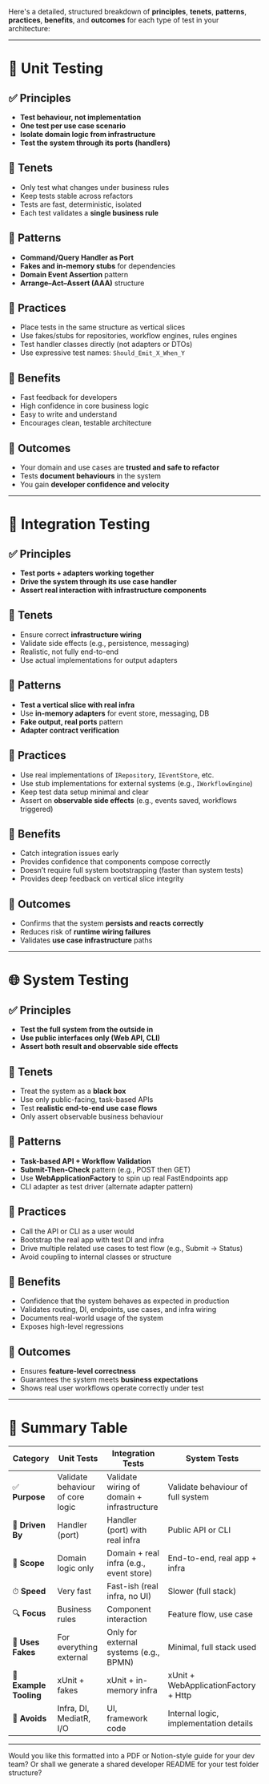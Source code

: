 Here's a detailed, structured breakdown of **principles**, **tenets**, **patterns**, **practices**, **benefits**, and **outcomes** for each type of test in your architecture:

---

# 🧪 Unit Testing

## ✅ Principles
- **Test behaviour, not implementation**
- **One test per use case scenario**
- **Isolate domain logic from infrastructure**
- **Test the system through its ports (handlers)**

## 📜 Tenets
- Only test what changes under business rules
- Keep tests stable across refactors
- Tests are fast, deterministic, isolated
- Each test validates a **single business rule**

## 🧩 Patterns
- **Command/Query Handler as Port**
- **Fakes and in-memory stubs** for dependencies
- **Domain Event Assertion** pattern
- **Arrange–Act–Assert (AAA)** structure

## 🧰 Practices
- Place tests in the same structure as vertical slices
- Use fakes/stubs for repositories, workflow engines, rules engines
- Test handler classes directly (not adapters or DTOs)
- Use expressive test names: `Should_Emit_X_When_Y`

## 🌟 Benefits
- Fast feedback for developers
- High confidence in core business logic
- Easy to write and understand
- Encourages clean, testable architecture

## 🎯 Outcomes
- Your domain and use cases are **trusted and safe to refactor**
- Tests **document behaviours** in the system
- You gain **developer confidence and velocity**

---

# 🔌 Integration Testing

## ✅ Principles
- **Test ports + adapters working together**
- **Drive the system through its use case handler**
- **Assert real interaction with infrastructure components**

## 📜 Tenets
- Ensure correct **infrastructure wiring**
- Validate side effects (e.g., persistence, messaging)
- Realistic, not fully end-to-end
- Use actual implementations for output adapters

## 🧩 Patterns
- **Test a vertical slice with real infra**
- Use **in-memory adapters** for event store, messaging, DB
- **Fake output, real ports** pattern
- **Adapter contract verification**

## 🧰 Practices
- Use real implementations of `IRepository`, `IEventStore`, etc.
- Use stub implementations for external systems (e.g., `IWorkflowEngine`)
- Keep test data setup minimal and clear
- Assert on **observable side effects** (e.g., events saved, workflows triggered)

## 🌟 Benefits
- Catch integration issues early
- Provides confidence that components compose correctly
- Doesn’t require full system bootstrapping (faster than system tests)
- Provides deep feedback on vertical slice integrity

## 🎯 Outcomes
- Confirms that the system **persists and reacts correctly**
- Reduces risk of **runtime wiring failures**
- Validates **use case infrastructure** paths

---

# 🌐 System Testing

## ✅ Principles
- **Test the full system from the outside in**
- **Use public interfaces only (Web API, CLI)**
- **Assert both result and observable side effects**

## 📜 Tenets
- Treat the system as a **black box**
- Use only public-facing, task-based APIs
- Test **realistic end-to-end use case flows**
- Only assert observable business behaviour

## 🧩 Patterns
- **Task-based API + Workflow Validation**
- **Submit-Then-Check** pattern (e.g., POST then GET)
- Use **WebApplicationFactory** to spin up real FastEndpoints app
- CLI adapter as test driver (alternate adapter pattern)

## 🧰 Practices
- Call the API or CLI as a user would
- Bootstrap the real app with test DI and infra
- Drive multiple related use cases to test flow (e.g., Submit → Status)
- Avoid coupling to internal classes or structure

## 🌟 Benefits
- Confidence that the system behaves as expected in production
- Validates routing, DI, endpoints, use cases, and infra wiring
- Documents real-world usage of the system
- Exposes high-level regressions

## 🎯 Outcomes
- Ensures **feature-level correctness**
- Guarantees the system meets **business expectations**
- Shows real user workflows operate correctly under test

---

# 🧭 Summary Table

| Category              | Unit Tests                            | Integration Tests                        | System Tests                          |
|----------------------|----------------------------------------|------------------------------------------|---------------------------------------|
| ✅ **Purpose**         | Validate behaviour of core logic       | Validate wiring of domain + infrastructure | Validate behaviour of full system     |
| 🎯 **Driven By**       | Handler (port)                         | Handler (port) with real infra            | Public API or CLI                     |
| 🧱 **Scope**           | Domain logic only                      | Domain + real infra (e.g., event store)   | End-to-end, real app + infra          |
| ⏱ **Speed**           | Very fast                              | Fast-ish (real infra, no UI)              | Slower (full stack)                   |
| 🔍 **Focus**           | Business rules                         | Component interaction                     | Feature flow, use case                |
| 🤝 **Uses Fakes**      | For everything external                | Only for external systems (e.g., BPMN)    | Minimal, full stack used              |
| 🧰 **Example Tooling** | xUnit + fakes                          | xUnit + in-memory infra                   | xUnit + WebApplicationFactory + Http  |
| 🚫 **Avoids**          | Infra, DI, MediatR, I/O                | UI, framework code                        | Internal logic, implementation details|

---

Would you like this formatted into a PDF or Notion-style guide for your dev team? Or shall we generate a shared developer README for your test folder structure?

